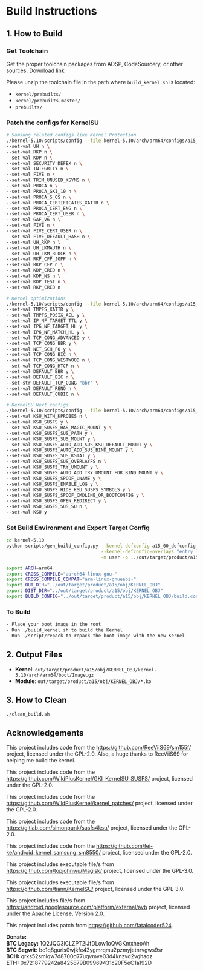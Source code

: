 # Build Instructions

## 1. How to Build

### Get Toolchain
Get the proper toolchain packages from AOSP, CodeSourcery, or other sources.
[Download link](https://opensource.samsung.com/uploadSearch?searchValue=toolchain)

Please unzip the toolchain file in the path where `build_kernel.sh` is located:
- `kernel/prebuilts/`
- `kernel/prebuilts-master/`
- `prebuilts/`

### Patch the configs for KernelSU
```bash
# Samsung related configs like Kernel Protection
./kernel-5.10/scripts/config --file kernel-5.10/arch/arm64/configs/a15_00_defconfig \
--set-val UH n \
--set-val RKP n \
--set-val KDP n \
--set-val SECURITY_DEFEX n \
--set-val INTEGRITY n \
--set-val FIVE n \
--set-val TRIM_UNUSED_KSYMS n \
--set-val PROCA n \
--set-val PROCA_GKI_10 n \
--set-val PROCA_S_OS n \
--set-val PROCA_CERTIFICATES_XATTR n \
--set-val PROCA_CERT_ENG n \
--set-val PROCA_CERT_USER n \
--set-val GAF_V6 n \
--set-val FIVE n \
--set-val FIVE_CERT_USER n \
--set-val FIVE_DEFAULT_HASH n \
--set-val UH_RKP n \
--set-val UH_LKMAUTH n \
--set-val UH_LKM_BLOCK n \
--set-val RKP_CFP_JOPP n \
--set-val RKP_CFP n \
--set-val KDP_CRED n \
--set-val KDP_NS n \
--set-val KDP_TEST n \
--set-val RKP_CRED n

# Kernel optimizations
./kernel-5.10/scripts/config --file kernel-5.10/arch/arm64/configs/a15_00_defconfig \
--set-val TMPFS_XATTR y \
--set-val TMPFS_POSIX_ACL y \
--set-val IP_NF_TARGET_TTL y \
--set-val IP6_NF_TARGET_HL y \
--set-val IP6_NF_MATCH_HL y \
--set-val TCP_CONG_ADVANCED y \
--set-val TCP_CONG_BBR y \
--set-val NET_SCH_FQ y \
--set-val TCP_CONG_BIC n \
--set-val TCP_CONG_WESTWOOD n \
--set-val TCP_CONG_HTCP n \
--set-val DEFAULT_BBR y \
--set-val DEFAULT_BIC n \
--set-str DEFAULT_TCP_CONG "bbr" \
--set-val DEFAULT_RENO n \
--set-val DEFAULT_CUBIC n \

# KernelSU Next configs
./kernel-5.10/scripts/config --file kernel-5.10/arch/arm64/configs/a15_00_defconfig \
--set-val KSU_WITH_KPROBES n \
--set-val KSU_SUSFS y \
--set-val KSU_SUSFS_HAS_MAGIC_MOUNT y \
--set-val KSU_SUSFS_SUS_PATH y \
--set-val KSU_SUSFS_SUS_MOUNT y \
--set-val KSU_SUSFS_AUTO_ADD_SUS_KSU_DEFAULT_MOUNT y \
--set-val KSU_SUSFS_AUTO_ADD_SUS_BIND_MOUNT y \
--set-val KSU_SUSFS_SUS_KSTAT y \
--set-val KSU_SUSFS_SUS_OVERLAYFS n \
--set-val KSU_SUSFS_TRY_UMOUNT y \
--set-val KSU_SUSFS_AUTO_ADD_TRY_UMOUNT_FOR_BIND_MOUNT y \
--set-val KSU_SUSFS_SPOOF_UNAME y \
--set-val KSU_SUSFS_ENABLE_LOG y \
--set-val KSU_SUSFS_HIDE_KSU_SUSFS_SYMBOLS y \
--set-val KSU_SUSFS_SPOOF_CMDLINE_OR_BOOTCONFIG y \
--set-val KSU_SUSFS_OPEN_REDIRECT y \
--set-val KSU_SUSFS_SUS_SU n \
--set-val KSU y
```

### Set Build Environment and Export Target Config
```bash
cd kernel-5.10
python scripts/gen_build_config.py --kernel-defconfig a15_00_defconfig \
                                   --kernel-defconfig-overlays "entry_level.config" \
                                   -m user -o ../out/target/product/a15/obj/KERNEL_OBJ/build.config

export ARCH=arm64
export CROSS_COMPILE="aarch64-linux-gnu-"
export CROSS_COMPILE_COMPAT="arm-linux-gnueabi-"
export OUT_DIR="../out/target/product/a15/obj/KERNEL_OBJ"
export DIST_DIR="../out/target/product/a15/obj/KERNEL_OBJ"
export BUILD_CONFIG="../out/target/product/a15/obj/KERNEL_OBJ/build.config"
```

### To Build
```bash
- Place your boot image in the root
- Run ./build_kernel.sh to build the Kernel
- Run ./script/repack to repack the boot image with the new Kernel
```

## 2. Output Files
- **Kernel**: `out/target/product/a15/obj/KERNEL_OBJ/kernel-5.10/arch/arm64/boot/Image.gz`
- **Module**: `out/target/product/a15/obj/KERNEL_OBJ/*.ko`

## 3. How to Clean
```bash
./clean_build.sh
```

## Acknowledgements

This project includes code from the https://github.com/ReeViiS69/sm155f/ project, licensed under the GPL-2.0. Also, a huge thanks to ReeViiS69 for helping me build the kernel.

This project includes code from the https://github.com/WildPlusKernel/GKI_KernelSU_SUSFS/ project, licensed under the GPL-2.0.

This project includes code from the https://github.com/WildPlusKernel/kernel_patches/ project, licensed under the GPL-2.0.

This project includes code from the https://gitlab.com/simonpunk/susfs4ksu/ project, licensed under the GPL-2.0.

This project includes code from the https://github.com/fei-ke/android_kernel_samsung_sm8550/ project, licensed under the GPL-2.0.

This project includes executable file/s from https://github.com/topjohnwu/Magisk/ project, licensed under the GPL-3.0.

This project includes executable file/s from https://github.com/tiann/KernelSU/ project, licensed under the GPL-3.0.

This project includes file/s from https://android.googlesource.com/platform/external/avb project, licensed under the Apache License, Version 2.0.

This project includes patch from https://github.com/fatalcoder524.

**Donate:**
<br/>**BTC Legacy:** 1Q2JQG3iCLZPT2iJfDLow1oQVGKmxheoAh
<br/>**BTC Segwit:** bc1q8gurls0wjkfe43ygmrqmu2pzmyjetnrvgws9sr
<br/>**BCH:** qrks52smlqw7d8700d77uqvmve03d4knzvd2vghaqz
<br/>**ETH:** 0x7218779242a8425879B09969431c20F5eC1a192D